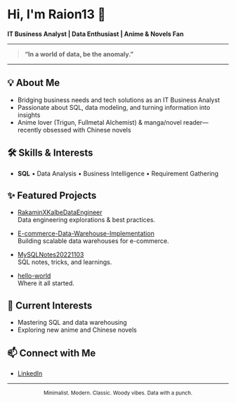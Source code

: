 # Hi, I'm Raion13 👋

**IT Business Analyst | Data Enthusiast | Anime & Novels Fan**

---

> **“In a world of data, be the anomaly.”**

---

## 💡 About Me
- Bridging business needs and tech solutions as an IT Business Analyst
- Passionate about SQL, data modeling, and turning information into insights
- Anime lover (Trigun, Fullmetal Alchemist) & manga/novel reader—recently obsessed with Chinese novels

## 🛠️ Skills & Interests
- **SQL** • Data Analysis • Business Intelligence • Requirement Gathering

## ✨ Featured Projects
- [RakaminXKalbeDataEngineer](https://github.com/Raion13/RakaminXKalbeDataEngineer)  
  Data engineering explorations & best practices.

- [E-commerce-Data-Warehouse-Implementation](https://github.com/Raion13/E-commerce-Data-Warehouse-Implementation)  
  Building scalable data warehouses for e-commerce.

- [MySQLNotes20221103](https://github.com/Raion13/MySQLNotes20221103)  
  SQL notes, tricks, and learnings.

- [hello-world](https://github.com/Raion13/hello-world)  
  Where it all started.

## 🌱 Current Interests
- Mastering SQL and data warehousing
- Exploring new anime and Chinese novels

## 📫 Connect with Me
- [LinkedIn](https://www.linkedin.com/in/erin-yusrina/)

---

<div align="center">
  <sub>Minimalist. Modern. Classic. Woody vibes. Data with a punch.</sub>
</div>
